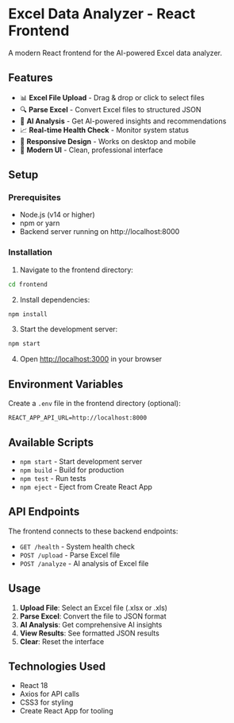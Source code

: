 # Excel Data Analyzer - React Frontend

A modern React frontend for the AI-powered Excel data analyzer.

## Features

- 📊 **Excel File Upload** - Drag & drop or click to select files
- 🔍 **Parse Excel** - Convert Excel files to structured JSON
- 🤖 **AI Analysis** - Get AI-powered insights and recommendations
- 📈 **Real-time Health Check** - Monitor system status
- 📱 **Responsive Design** - Works on desktop and mobile
- 🎨 **Modern UI** - Clean, professional interface

## Setup

### Prerequisites
- Node.js (v14 or higher)
- npm or yarn
- Backend server running on http://localhost:8000

### Installation

1. Navigate to the frontend directory:
```bash
cd frontend
```

2. Install dependencies:
```bash
npm install
```

3. Start the development server:
```bash
npm start
```

4. Open [http://localhost:3000](http://localhost:3000) in your browser

## Environment Variables

Create a `.env` file in the frontend directory (optional):
```
REACT_APP_API_URL=http://localhost:8000
```

## Available Scripts

- `npm start` - Start development server
- `npm build` - Build for production
- `npm test` - Run tests
- `npm eject` - Eject from Create React App

## API Endpoints

The frontend connects to these backend endpoints:
- `GET /health` - System health check
- `POST /upload` - Parse Excel file
- `POST /analyze` - AI analysis of Excel file

## Usage

1. **Upload File**: Select an Excel file (.xlsx or .xls)
2. **Parse Excel**: Convert the file to JSON format
3. **AI Analysis**: Get comprehensive AI insights
4. **View Results**: See formatted JSON results
5. **Clear**: Reset the interface

## Technologies Used

- React 18
- Axios for API calls
- CSS3 for styling
- Create React App for tooling

